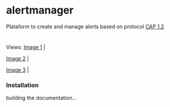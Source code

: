 # alertmanager
Plataform to create and manage alerts based on protocol [CAP 1.2](http://docs.oasis-open.org/emergency/cap/v1.2/CAP-v1.2-os.html)

# 
Views:
[Image 1](https://github.com/victorfleite/alertmanager/blob/master/assets/imgs/alertas_tela_2.png) |

[Image 2](https://github.com/victorfleite/alertmanager/blob/master/assets/imgs/alertas_tela_3.png) |

[Image 3](https://github.com/victorfleite/alertmanager/blob/master/assets/imgs/alertas_tela_4.png) |



### Installation
building the documentation...